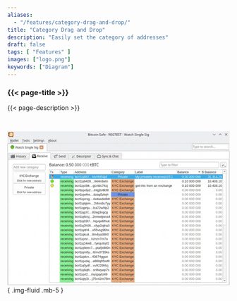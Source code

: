 ```yaml
---
aliases:
  - "/features/category-drag-and-drop/"
title: "Category Drag and Drop"
description: "Easily set the category of addresses"
draft: false
tags: [ "Features" ]
images: ["logo.png"]
keywords: ["Diagram"]
---
```


### {{< page-title >}} 
{{< page-description >}} 

<br>


![Category Drag and Drop](https://raw.githubusercontent.com/andreasgriffin/bitcoin-safe/refs/heads/main/docs/category-drag-and-drop.gif)
{ .img-fluid .mb-5 }

